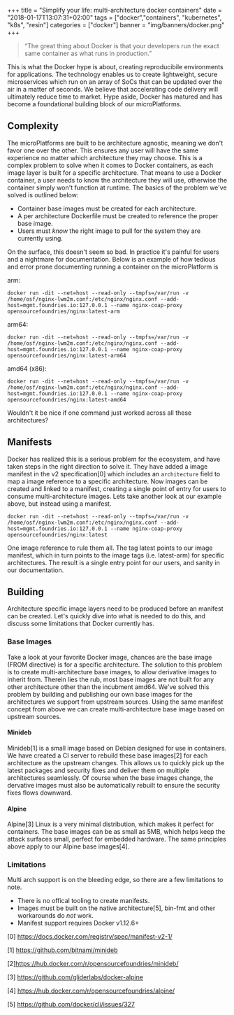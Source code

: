 +++
title = "Simplify your life: multi-architecture docker containers"
date = "2018-01-17T13:07:31+02:00"
tags = ["docker","containers", "kubernetes", "k8s", "resin"]
categories = ["docker"]
banner = "img/banners/docker.png"
+++

> “The great thing about Docker is that your developers run the exact same container as what runs in production.”

This is what the Docker hype is about, creating reproducibile environments for applications. The technology enables us to create lightweight, secure microservices which run on an array of SoCs that can be updated over the air in a matter of seconds. We believe that accelerating code delivery will ultimately reduce time to market. Hype aside, Docker has matured and has become a foundational building block of our microPlatforms.
<!--more-->
## Complexity

The microPlatforms are built to be architecture agnostic, meaning we don't favor one over the other. This ensures any user will have the same experience no matter which architecture they may choose. This is a complex problem to solve when it comes to Docker containers, as each image layer is built for a specific architecture. That means to use a Docker container, a user needs to know the architecture they will use, otherwise the container simply won't function at runtime. The basics of the problem we've solved is outlined below:

  * Container base images must be created for each architecture.
  * A per architecture Dockerfile must be created to reference the proper base image.
  * Users must _know_ the right image to pull for the system they are currently using.

On the surface, this doesn't seem so bad. In practice it's painful for users and a nightmare for documentation. Below is an example of how tedious and error prone documenting running a container on the microPlatform is

arm:

```
docker run -dit --net=host --read-only --tmpfs=/var/run -v /home/osf/nginx-lwm2m.conf:/etc/nginx/nginx.conf --add-host=mgmt.foundries.io:127.0.0.1 --name nginx-coap-proxy opensourcefoundries/nginx:latest-arm
```

arm64:

```
docker run -dit --net=host --read-only --tmpfs=/var/run -v /home/osf/nginx-lwm2m.conf:/etc/nginx/nginx.conf --add-host=mgmt.foundries.io:127.0.0.1 --name nginx-coap-proxy opensourcefoundries/nginx:latest-arm64
```

amd64 (x86):

```
docker run -dit --net=host --read-only --tmpfs=/var/run -v /home/osf/nginx-lwm2m.conf:/etc/nginx/nginx.conf --add-host=mgmt.foundries.io:127.0.0.1 --name nginx-coap-proxy opensourcefoundries/nginx:latest-amd64
```

Wouldn't it be nice if one command just worked across all these architectures?

## Manifests

Docker has realized this is a serious problem for the ecosystem, and have taken steps in the right direction to solve it. They have added a image manifest in the v2 specification[0] which includes an `architecture` field to map a image reference to a specific architecture. Now images can be created and linked to a manifest, creating a single point of entry for users to consume multi-architecture images. Lets take another look at our example above, but instead using a manifest.

```
docker run -dit --net=host --read-only --tmpfs=/var/run -v /home/osf/nginx-lwm2m.conf:/etc/nginx/nginx.conf --add-host=mgmt.foundries.io:127.0.0.1 --name nginx-coap-proxy opensourcefoundries/nginx:latest
```

One image reference to rule them all. The tag latest points to our image manifest, which in turn points to the image tags (i.e. latest-arm) for specific architectures. The result is a single entry point for our users, and sanity in our documentation.

## Building

Architecture specific image layers need to be produced before an manifest can be created. Let's quickly dive into what is needed to do this, and discuss some limitations that Docker currently has.

### Base Images

Take a look at your favorite Docker image, chances are the base image (FROM directive) is for a specific architecture. The solution to this problem is to create multi-architecture base images, to allow derivative images to inherit from. Therein lies the rub, most base images are not built for any other architecture other than the incubment amd64. We've solved this problem by building and publishing our own base images for the architectures we support from upstream sources. Using the same manifest concept from above we can create multi-architecture base image based on upstream sources.

#### Minideb

Minideb[1] is a small image based on Debian designed for use in containers. We have created a CI server to rebuild these base images[2] for each architecture as the upstream changes. This allows us to quickly pick up the latest packages and security fixes and deliver them on multiple architectures seamlessly. Of course when the base images change, the dervative images must also be automatically rebuilt to ensure the security fixes flows downward.

#### Alpine

Alpine[3] Linux is a very minimal distribution, which makes it perfect for containers. The base images can be as small as 5MB, which helps keep the attack surfaces small, perfect for embedded hardware. The same principles above apply to our Alpine base images[4].

### Limitations

Multi arch support is on the bleeding edge, so there are a few limitations to note.

  * There is no offical tooling to create manifests.
  * Images must be built on the native architecture[5], bin-fmt and other workarounds do _not_ work.
  * Manifest support requires Docker v1.12.6+


[0] https://docs.docker.com/registry/spec/manifest-v2-1/

[1] https://github.com/bitnami/minideb

[2]https://hub.docker.com/r/opensourcefoundries/minideb/

[3] https://github.com/gliderlabs/docker-alpine

[4] https://hub.docker.com/r/opensourcefoundries/alpine/

[5] https://github.com/docker/cli/issues/327
